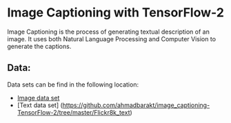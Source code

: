 # Image Captioning with TensorFlow-2
Image Captioning is the process of generating textual description of an image. It uses both Natural Language Processing and Computer Vision to generate the captions.
## Data:
Data sets can be find in the following location:
- [Image data set](https://drive.google.com/file/d/13ThkG-ccsrH2hxWkhl8FcslbsZ2KyEU2/view)
- [Text data set] (https://github.com/ahmadbarakt/image_captioning-TensorFlow-2/tree/master/Flickr8k_text)

